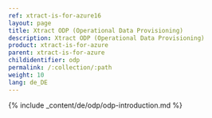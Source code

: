 ```yaml
---
ref: xtract-is-for-azure16
layout: page
title: Xtract ODP (Operational Data Provisioning)
description: Xtract ODP (Operational Data Provisioning)
product: xtract-is-for-azure
parent: xtract-is-for-azure
childidentifier: odp
permalink: /:collection/:path
weight: 10
lang: de_DE
---
```

{% include _content/de/odp/odp-introduction.md %}
